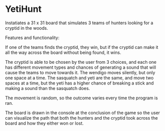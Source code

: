 # YetiHunt
Instatiates a 31 x 31 board that simulates 3 teams of hunters looking for a cryptid in the woods.

Features and functionality:

If one of the teams finds the cryptid, they win, but if the cryptid can make it all the way across the board without being found, it wins.

The cryptid is able to be chosen by the user from 3 choices, and each one has different movement types and chances of generating a sound that will cause the teams to move towards it.
The wendigo moves silently, but only one space at a time.
The sasquatch and yeti are the same, and move two spaces at a time, but the yeti has a higher chance of breaking a stick and making a sound than the sasquatch does. 

The movement is random, so the outcome varies every time the program is ran.

The board is drawn in the console at the conclusion of the game so the user can visualize the path that both the hunters and the cryptid took across the board and how they either won or lost.
